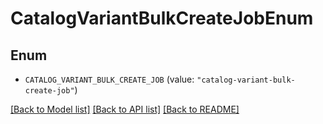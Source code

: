 # CatalogVariantBulkCreateJobEnum

## Enum


* `CATALOG_VARIANT_BULK_CREATE_JOB` (value: `"catalog-variant-bulk-create-job"`)


[[Back to Model list]](../README.md#documentation-for-models) [[Back to API list]](../README.md#documentation-for-api-endpoints) [[Back to README]](../README.md)


